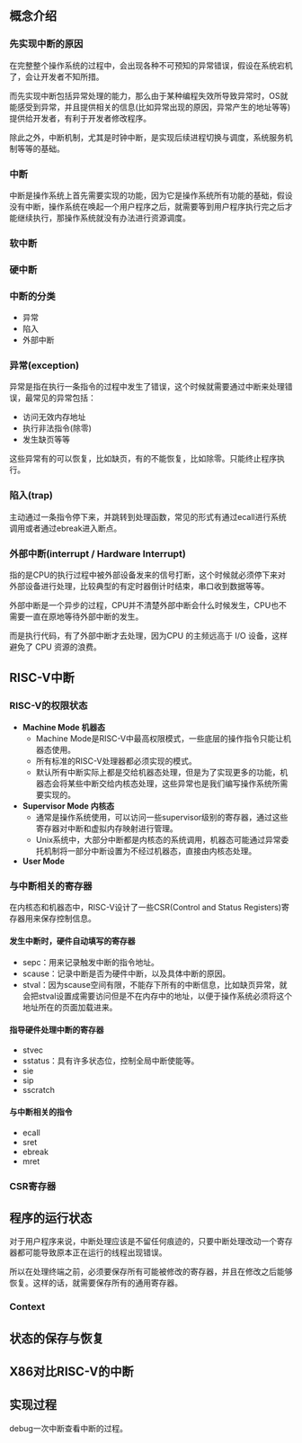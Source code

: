 ## 概念介绍

### 先实现中断的原因

在完整整个操作系统的过程中，会出现各种不可预知的异常错误，假设在系统宕机了，会让开发者不知所措。

而先实现中断包括异常处理的能力，那么由于某种编程失效所导致异常时，OS就能感受到异常，并且提供相关的信息(比如异常出现的原因，异常产生的地址等等)提供给开发者，有利于开发者修改程序。

除此之外，中断机制，尤其是时钟中断，是实现后续进程切换与调度，系统服务机制等等的基础。

### 中断

中断是操作系统上首先需要实现的功能，因为它是操作系统所有功能的基础，假设没有中断，操作系统在唤起一个用户程序之后，就需要等到用户程序执行完之后才能继续执行，那操作系统就没有办法进行资源调度。

### 软中断

### 硬中断

### 中断的分类

+ 异常
+ 陷入
+ 外部中断

### 异常(exception)

异常是指在执行一条指令的过程中发生了错误，这个时候就需要通过中断来处理错误，最常见的异常包括：

+ 访问无效内存地址
+ 执行非法指令(除零)
+ 发生缺页等等

这些异常有的可以恢复，比如缺页，有的不能恢复，比如除零。只能终止程序执行。

### 陷入(trap)

主动通过一条指令停下来，并跳转到处理函数，常见的形式有通过ecall进行系统调用或者通过ebreak进入断点。

### 外部中断(interrupt / Hardware Interrupt)

指的是CPU的执行过程中被外部设备发来的信号打断，这个时候就必须停下来对外部设备进行处理，比较典型的有定时器倒计时结束，串口收到数据等等。

外部中断是一个异步的过程，CPU并不清楚外部中断会什么时候发生，CPU也不需要一直在原地等待外部中断的发生。

而是执行代码，有了外部中断才去处理，因为CPU 的主频远高于 I/O 设备，这样避免了 CPU 资源的浪费。

## RISC-V中断

### RISC-V的权限状态

+ **Machine Mode 机器态**
  + Machine Mode是RISC-V中最高权限模式，一些底层的操作指令只能让机器态使用。
  + 所有标准的RISC-V处理器都必须实现的模式。
  + 默认所有中断实际上都是交给机器态处理，但是为了实现更多的功能，机器态会将某些中断交给内核态处理，这些异常也是我们编写操作系统所需要实现的。
+ **Supervisor Mode 内核态**
  + 通常是操作系统使用，可以访问一些supervisor级别的寄存器，通过这些寄存器对中断和虚拟内存映射进行管理。
  + Unix系统中，大部分中断都是内核态的系统调用，机器态可能通过异常委托机制将一部分中断设置为不经过机器态，直接由内核态处理。
+ **User Mode**

### 与中断相关的寄存器

在内核态和机器态中，RISC-V设计了一些CSR(Control and Status Registers)寄存器用来保存控制信息。

#### 发生中断时，硬件自动填写的寄存器

+ sepc：用来记录触发中断的指令地址。
+ scause：记录中断是否为硬件中断，以及具体中断的原因。
+ stval：因为scause空间有限，不能存下所有的中断信息，比如缺页异常，就会把stval设置成需要访问但是不在内存中的地址，以便于操作系统必须将这个地址所在的页面加载进来。

#### 指导硬件处理中断的寄存器

+ stvec
+ sstatus：具有许多状态位，控制全局中断使能等。
+ sie
+ sip
+ sscratch

#### 与中断相关的指令

+ ecall
+ sret
+ ebreak
+ mret

### CSR寄存器

## 程序的运行状态

对于用户程序来说，中断处理应该是不留任何痕迹的，只要中断处理改动一个寄存器都可能导致原本正在运行的线程出现错误。

所以在处理终端之前，必须要保存所有可能被修改的寄存器，并且在修改之后能够恢复。这样的话，就需要保存所有的通用寄存器。

### Context

## 状态的保存与恢复



## X86对比RISC-V的中断

## 实现过程

debug一次中断查看中断的过程。
